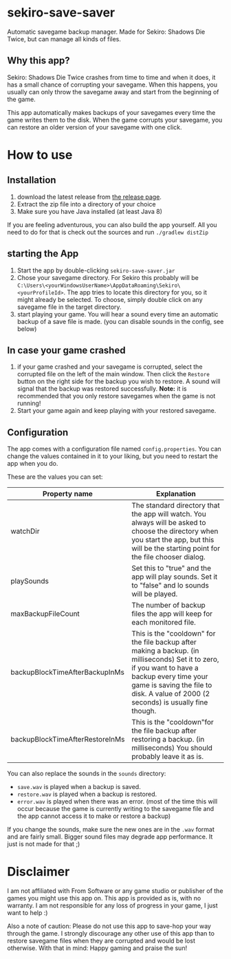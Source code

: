 # sekiro-save-saver
Automatic savegame backup manager. Made for Sekiro: Shadows Die Twice, but can manage all kinds of files.

## Why this app?
Sekiro: Shadows Die Twice crashes from time to time and when it does, it has a small chance of corrupting your savegame.
When this happens, you usually can only throw the savegame away and start from the beginning of the game.

This app automatically makes backups of your savegames every time the game writes them to the disk.
When the game corrupts your savegame, you can restore an older version of your savegame with one click.

# How to use

## Installation
1. download the latest release from [the release page](https://github.com/LostMekka/sekiro-save-saver/releases).
1. Extract the zip file into a directory of your choice
1. Make sure you have Java installed (at least Java 8)

If you are feeling adventurous, you can also build the app yourself.
All you need to do for that is check out the sources and run `./gradlew distZip`

## starting the App
1. Start the app by double-clicking `sekiro-save-saver.jar`
1. Chose your savegame directory.
   For Sekiro this probably will be `C:\Users\<yourWindowsUserName>\AppDataRoaming\Sekiro\<yourProfileId>`.
   The app tries to locate this directory for you, so it might already be selected.
   To choose, simply double click on any savegame file in the target directory.
1. start playing your game. You will hear a sound every time an automatic backup of a save file is made.
   (you can disable sounds in the config, see below)
   
## In case your game crashed
1. if your game crashed and your savegame is corrupted, select the corrupted file on the left of the main window.
   Then click the `Restore` button on the right side for the backup you wish to restore.
   A sound will signal that the backup was restored successfully.
   **Note:** it is recommended that you only restore savegames when the game is not running!
1. Start your game again and keep playing with your restored savegame.

## Configuration
The app comes with a configuration file named `config.properties`.
You can change the values contained in it to your liking, but you need to restart the app when you do.

These are the values you can set:

|Property name|Explanation|
|---|---|
|watchDir|The standard directory that the app will watch. You always will be asked to choose the directory when you start the app, but this will be the starting point for the file chooser dialog.|
|playSounds|Set this to "true" and the app will play sounds. Set it to "false" and lo sounds will be played.|
|maxBackupFileCount|The number of backup files the app will keep for each monitored file.|
|backupBlockTimeAfterBackupInMs|This is the "cooldown" for the file backup after making a backup. (in milliseconds) Set it to zero, if you want to have a backup every time your game is saving the file to disk.  A value of 2000 (2 seconds) is usually fine though.|
|backupBlockTimeAfterRestoreInMs|This is the "cooldown"for the file backup after restoring a backup. (in milliseconds) You should probably leave it as is.|

You can also replace the sounds in the `sounds` directory:
- `save.wav` is played when a backup is saved.
- `restore.wav` is played when a backup is restored.
- `error.wav` is played when there was an error. 
  (most of the time this will occur because the game is currently writing to the savegame file and the app cannot access it to make or restore a backup)
  
If you change the sounds, make sure the new ones are in the `.wav` format and are fairly small.
Bigger sound files may degrade app performance. It just is not made for that ;)

# Disclaimer
I am not affiliated with From Software or any game studio or publisher of the games you might use this app on. 
This app is provided as is, with no warranty.
I am not responsible for any loss of progress in your game, I just want to help :)

Also a note of caution: Please do not use this app to save-hop your way through the game.
I strongly discourage any other use of this app than to restore savegame files when they are corrupted and would be lost otherwise.
With that in mind: Happy gaming and praise the sun!
